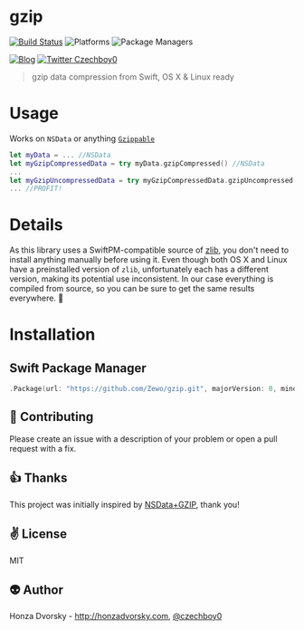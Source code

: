# gzip

[![Build Status](https://travis-ci.org/Zewo/gzip.svg?branch=master)](https://travis-ci.org/Zewo/gzip)
![Platforms](https://img.shields.io/badge/platforms-Linux%20%7C%20OS%20X-blue.svg)
![Package Managers](https://img.shields.io/badge/package%20managers-SwiftPM-yellow.svg)

[![Blog](https://img.shields.io/badge/blog-honzadvorsky.com-green.svg)](http://honzadvorsky.com)
[![Twitter Czechboy0](https://img.shields.io/badge/twitter-czechboy0-green.svg)](http://twitter.com/czechboy0)

> gzip data compression from Swift, OS X & Linux ready

# Usage
Works on `NSData` or anything [`Gzippable`](https://github.com/czechboy0/gzip/blob/master/Sources/gzip/gzip%2BNSData.swift#L42-46)

```swift
let myData = ... //NSData
let myGzipCompressedData = try myData.gzipCompressed() //NSData
...
let myGzipUncompressedData = try myGzipCompressedData.gzipUncompressed() //NSData
... //PROFIT!
```

# Details

As this library uses a SwiftPM-compatible source of [zlib](https://github.com/Zewo/zlib), you don't need to install anything manually before using it. Even though both OS X and Linux have a preinstalled version of `zlib`, unfortunately each has a different version, making its potential use inconsistent. In our case everything is compiled from source, so you can be sure to get the same results everywhere. :100:

# Installation

## Swift Package Manager

```swift
.Package(url: "https://github.com/Zewo/gzip.git", majorVersion: 0, minor: 6)
```

:gift_heart: Contributing
------------
Please create an issue with a description of your problem or open a pull request with a fix.

:+1: Thanks
------
This project was initially inspired by [NSData+GZIP](https://github.com/1024jp/NSData-GZIP), thank you!

:v: License
-------
MIT

:alien: Author
------
Honza Dvorsky - http://honzadvorsky.com, [@czechboy0](http://twitter.com/czechboy0)

